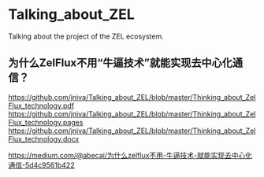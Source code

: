 # Talking_about_ZEL
Talking about the project of the ZEL ecosystem.


## 为什么ZelFlux不用“牛逼技术”就能实现去中心化通信？

https://github.com/jniva/Talking_about_ZEL/blob/master/Thinking_about_ZelFlux_technology.pdf
https://github.com/jniva/Talking_about_ZEL/blob/master/Thinking_about_ZelFlux_technology.pages
https://github.com/jniva/Talking_about_ZEL/blob/master/Thinking_about_ZelFlux_technology.docx

https://medium.com/@abecai/为什么zelflux不用-牛逼技术-就能实现去中心化通信-5d4c9561b422
